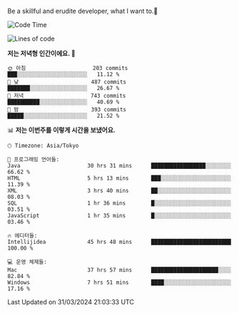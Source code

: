 Be a skillful and erudite developer, what I want to.👶

<!--START_SECTION:waka-->
![Code Time](http://img.shields.io/badge/Code%20Time-633%20hrs%2059%20mins-blue)

![Lines of code](https://img.shields.io/badge/%EC%A0%80%EB%8A%94%20%EC%97%AC%ED%83%9C%EA%B9%8C%EC%A7%80%20-1.1%20million%20%EC%A4%84%EC%9D%98%20%EC%BD%94%EB%93%9C%EB%A5%BC%20%EC%9E%91%EC%84%B1%ED%96%88%EC%96%B4%EC%9A%94.-blue)

**저는 저녁형 인간이에요. 🦉** 

```text
🌞 아침                     203 commits         ███░░░░░░░░░░░░░░░░░░░░░░   11.12 % 
🌆 낮　                     487 commits         ███████░░░░░░░░░░░░░░░░░░   26.67 % 
🌃 저녁                     743 commits         ██████████░░░░░░░░░░░░░░░   40.69 % 
🌙 밤　                     393 commits         █████░░░░░░░░░░░░░░░░░░░░   21.52 % 
```


📊 **저는 이번주를 이렇게 시간을 보냈어요.** 

```text
🕑︎ Timezone: Asia/Tokyo

💬 프로그래밍 언어들: 
Java                     30 hrs 31 mins      █████████████████░░░░░░░░   66.62 % 
HTML                     5 hrs 13 mins       ███░░░░░░░░░░░░░░░░░░░░░░   11.39 % 
XML                      3 hrs 40 mins       ██░░░░░░░░░░░░░░░░░░░░░░░   08.03 % 
SQL                      1 hr 36 mins        █░░░░░░░░░░░░░░░░░░░░░░░░   03.51 % 
JavaScript               1 hr 35 mins        █░░░░░░░░░░░░░░░░░░░░░░░░   03.46 % 

🔥 에디터들: 
Intellijidea             45 hrs 48 mins      █████████████████████████   100.00 % 

💻 운영 체제들: 
Mac                      37 hrs 57 mins      █████████████████████░░░░   82.84 % 
Windows                  7 hrs 51 mins       ████░░░░░░░░░░░░░░░░░░░░░   17.16 % 
```


 Last Updated on 31/03/2024 21:03:33 UTC
<!--END_SECTION:waka-->
